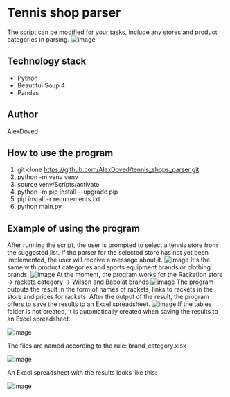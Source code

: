 # Tennis shop parser
The script can be modified for your tasks, include any stores and product categories in parsing.
![image](https://user-images.githubusercontent.com/105886632/171841535-12b6bb9c-ce1d-4463-bfff-7ccef6ac34a8.png)

## Technology stack
- Python
- Beautiful Soup 4
- Pandas

## Author
AlexDoved

## How to use the program
1. git clone https://github.com/AlexDoved/tennis_shops_parser.git
2. python -m venv venv
3. source venv/Scripts/activate
4. python -m pip install --upgrade pip
5. pip install -r requirements.txt
6. python main.py

## Example of using the program
After running the script, the user is prompted to select a tennis store from the suggested list.
If the parser for the selected store has not yet been implemented, the user will receive a message about it.
![image](https://user-images.githubusercontent.com/105886632/171835617-73f730a9-61d8-4182-9066-a1b30cec90da.png)
It's the same with product categories and sports equipment brands or clothing brands.
![image](https://user-images.githubusercontent.com/105886632/171836827-610811c2-68ab-4b95-a12b-d322f0895a57.png)
At the moment, the program works for the Racketlon store -> rackets category -> Wilson and Babolat brands
![image](https://user-images.githubusercontent.com/105886632/171837417-052fbfc6-2a18-4128-8853-8ea916c65fbb.png)
The program outputs the result in the form of names of rackets, links to rackets in the store and prices for rackets.
After the output of the result, the program offers to save the results to an Excel spreadsheet.
![image](https://user-images.githubusercontent.com/105886632/171837906-8c3e0c31-a373-4ff6-b6fd-614770797e19.png)
If the tables folder is not created, it is automatically created when saving the results to an Excel spreadsheet.

![image](https://user-images.githubusercontent.com/105886632/171838385-3779da90-78b5-4cf7-81dc-7b6d47bcf23a.png)

The files are named according to the rule: brand_category.xlsx
  
![image](https://user-images.githubusercontent.com/105886632/171839634-77f07363-3358-4452-9751-7feb4c7d439d.png)

An Excel spreadsheet with the results looks like this:

![image](https://user-images.githubusercontent.com/105886632/171838605-82d45939-57be-4c98-b54a-16fc9439f095.png)









